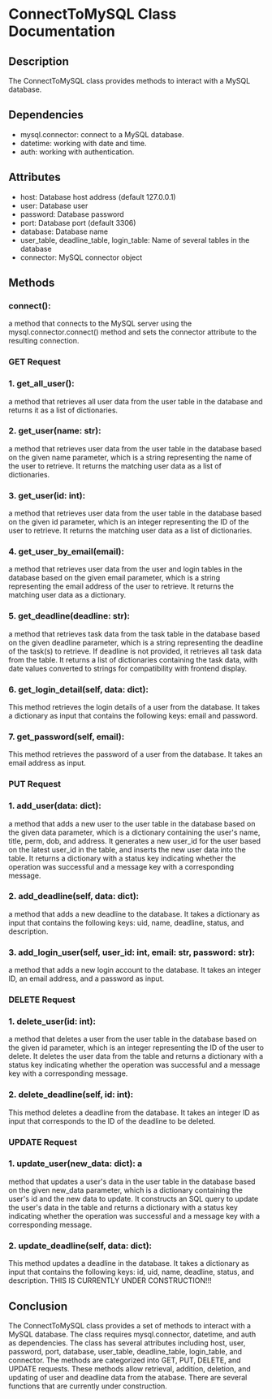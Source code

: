 # ConnectToMySQL Class Documentation
## Description
The ConnectToMySQL class provides methods to interact with a MySQL database. 

## Dependencies
- mysql.connector: connect to a MySQL database. 
- datetime: working with date and time.
- auth: working with authentication.

## Attributes
- host: Database host address (default 127.0.0.1)
- user: Database user
- password: Database password
- port: Database port (default 3306)
- database: Database name
- user_table, deadline_table, login_table: Name of several tables in the database
- connector: MySQL connector object

## Methods
### connect(): 
a method that connects to the MySQL server using the mysql.connector.connect() method and sets the connector attribute to the resulting connection.

### GET Request
### 1. get_all_user(): 
a method that retrieves all user data from the user table in the database and returns it as a list of dictionaries.

### 2. get_user(name: str): 
a method that retrieves user data from the user table in the database based on the given name parameter, which is a string representing the name of the user to retrieve. It returns the matching user data as a list of dictionaries.

### 3. get_user(id: int): 
a method that retrieves user data from the user table in the database based on the given id parameter, which is an integer representing the ID of the user to retrieve. It returns the matching user data as a list of dictionaries.

### 4. get_user_by_email(email): 
a method that retrieves user data from the user and login tables in the database based on the given email parameter, which is a string representing the email address of the user to retrieve. It returns the matching user data as a dictionary.

### 5. get_deadline(deadline: str): 
a method that retrieves task data from the task table in the database based on the given deadline parameter, which is a string representing the deadline of the task(s) to retrieve. If deadline is not provided, it retrieves all task data from the table. It returns a list of dictionaries containing the task data, with date values converted to strings for compatibility with frontend display.

### 6. get_login_detail(self, data: dict): 
This method retrieves the login details of a user from the database. It takes a dictionary as input that contains the following keys: email and password.

### 7. get_password(self, email): 
This method retrieves the password of a user from the database. It takes an email address as input.

### PUT Request
### 1. add_user(data: dict): 
a method that adds a new user to the user table in the database based on the given data parameter, which is a dictionary containing the user's name, title, perm, dob, and address. It generates a new user_id for the user based on the latest user_id in the table, and inserts the new user data into the table. It returns a dictionary with a status key indicating whether the operation was successful and a message key with a corresponding message.

### 2. add_deadline(self, data: dict): 
a method that adds a new deadline to the database. It takes a dictionary as input that contains the following keys: uid, name, deadline, status, and description.

### 3. add_login_user(self, user_id: int, email: str, password: str): 
a method that adds a new login account to the database. It takes an integer ID, an email address, and a password as input.

### DELETE Request
### 1. delete_user(id: int): 
a method that deletes a user from the user table in the database based on the given id parameter, which is an integer representing the ID of the user to delete. It deletes the user data from the table and returns a dictionary with a status key indicating whether the operation was successful and a message key with a corresponding message.

### 2. delete_deadline(self, id: int): 
This method deletes a deadline from the database. It takes an integer ID as input that corresponds to the ID of the deadline to be deleted.

### UPDATE Request
### 1. update_user(new_data: dict): a
method that updates a user's data in the user table in the database based on the given new_data parameter, which is a dictionary containing the user's id and the new data to update. It constructs an SQL query to update the user's data in the table and returns a dictionary with a status key indicating whether the operation was successful and a message key with a corresponding message.

### 2. update_deadline(self, data: dict): 
This method updates a deadline in the database. It takes a dictionary as input that contains the following keys: id, uid, name, deadline, status, and description. 
THIS IS CURRENTLY UNDER CONSTRUCTION!!!

## Conclusion
The ConnectToMySQL class provides a set of methods to interact with a MySQL database. The class requires mysql.connector, datetime, and auth as dependencies. The class has several attributes including host, user, password, port, database, user_table, deadline_table, login_table, and connector. The methods are categorized into GET, PUT, DELETE, and UPDATE requests. These methods allow retrieval, addition, deletion, and updating of user and deadline data from the atabase. There are several functions that are currently under construction.